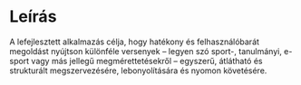# Leírás

A lefejlesztett alkalmazás célja, hogy hatékony és felhasználóbarát megoldást nyújtson különféle versenyek – legyen szó sport-, tanulmányi, e-sport vagy más jellegű megmérettetésekről – egyszerű, átlátható és strukturált megszervezésére, lebonyolítására és nyomon követésére.